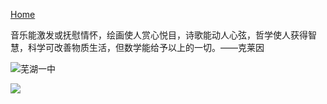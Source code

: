 [Home](https://mahaoming2022.github.io)

音乐能激发或抚慰情怀，绘画使人赏心悦目，诗歌能动人心弦，哲学使人获得智慧，科学可改善物质生活，但数学能给予以上的一切。——克莱因

![芜湖一中](https://pic.imgdb.cn/item/6561a49bc458853aef53cbc8.jpg)

![](bilibili:BV14L411f7rS)
